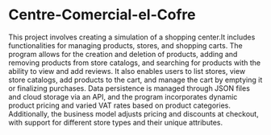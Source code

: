 # Centre-Comercial-el-Cofre
This project involves creating a simulation of a shopping center.It includes functionalities for managing products, stores, and shopping carts. The program allows for the creation and deletion of products, adding and removing products from store catalogs, and searching for products with the ability to view and add reviews. It also enables users to list stores, view store catalogs, add products to the cart, and manage the cart by emptying it or finalizing purchases. Data persistence is managed through JSON files and cloud storage via an API, and the program incorporates dynamic product pricing and varied VAT rates based on product categories. Additionally, the business model adjusts pricing and discounts at checkout, with support for different store types and their unique attributes.
